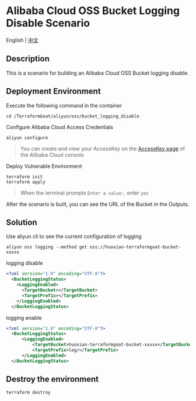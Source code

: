 # Alibaba Cloud OSS Bucket Logging Disable Scenario

English | [中文](./README_CN.md)

## Description

This is a scenario for building an Alibaba Cloud OSS Bucket logging disable.

## Deployment Environment

Execute the following command in the container

```shell
cd /TerraformGoat/aliyun/oss/bucket_logging_disable
```

Configure Alibaba Cloud Access Credentials

```shell
aliyun configure
```

> You can create and view your AccessKey on the [AccessKey page](https://ram.console.aliyun.com/manage/ak) of the Alibaba Cloud console

Deploy Vulnerable Environment

```shell
terraform init
terraform apply
```

> When the terminal prompts `Enter a value:`, enter `yes`

After the scenario is built, you can see the URL of the Bucket in the Outputs.

## Solution

Use aliyun cli to see the current configuration of logging

```shell
aliyun oss logging --method get oss://huoxian-terraformgoat-bucket-xxxxx
```

logging disable

```xml
<?xml version="1.0" encoding="UTF-8"?>
  <BucketLoggingStatus>
    <LoggingEnabled>
      <TargetBucket></TargetBucket>
      <TargetPrefix></TargetPrefix>
    </LoggingEnabled>
  </BucketLoggingStatus>
```

logging enable

```xml
<?xml version="1.0" encoding="UTF-8"?>
  <BucketLoggingStatus>
      <LoggingEnabled>
          <TargetBucket>huoxian-terraformgoat-bucket-xxxxx</TargetBucket>
          <TargetPrefix>log/</TargetPrefix>
      </LoggingEnabled>
  </BucketLoggingStatus>
```

## Destroy the environment

```shell
terraform destroy
```

